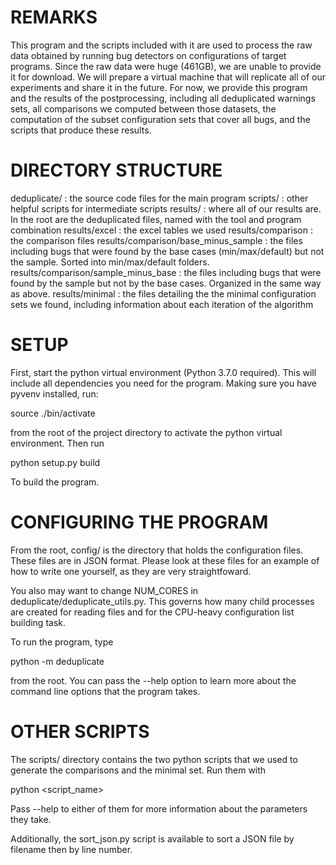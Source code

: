 # REMARKS

This program and the scripts included with it are used to process the raw data obtained by running bug detectors on configurations of target programs. Since the raw data were huge (461GB), we are unable to provide it for download. We will prepare a virtual machine that will replicate all of our experiments and share it in the future. For now, we provide this program and the results of the postprocessing, including all deduplicated warnings sets, all comparisons we computed between those datasets, the computation of the subset configuration sets that cover all bugs, and the scripts that produce these results.

# DIRECTORY STRUCTURE

deduplicate/ : the source code files for the main program
scripts/ : other helpful scripts for intermediate scripts
results/ : where all of our results are. In the root are the deduplicated files, named with the tool and program combination
results/excel : the excel tables we used
results/comparison : the comparison files
results/comparison/base_minus_sample : the files including bugs that were found by the base cases (min/max/default) but not the sample. Sorted into min/max/default folders.
results/comparison/sample_minus_base : the files including bugs that were found by the sample but not by the base cases. Organized in the same way as above.
results/minimal : the files detailing the the minimal configuration sets we found, including information about each iteration of the algorithm

# SETUP

First, start the python virtual environment (Python 3.7.0 required). This will include all dependencies you need for the program.
Making sure you have pyvenv installed, run:

source ./bin/activate

from the root of the project directory to activate the python virtual environment. Then run

python setup.py build

To build the program.

# CONFIGURING THE PROGRAM

From the root, config/ is the directory that holds the configuration files. These files are in JSON format. Please look at these files for an example of how to write one yourself, as they are very straightfoward.

You also may want to change NUM_CORES in deduplicate/deduplicate_utils.py. This governs how many child processes are created for reading files and for the CPU-heavy configuration list building task.

To run the program, type

python -m deduplicate

from the root. You can pass the --help option to learn more about the command line options that the program takes.

# OTHER SCRIPTS

The scripts/ directory contains the two python scripts that we used to generate the comparisons and the minimal set. Run them with

python <script_name>

Pass --help to either of them for more information about the parameters they take.

Additionally, the sort_json.py script is available to sort a JSON file by filename then by line number. 